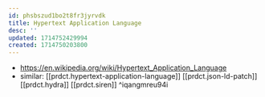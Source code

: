 ```yaml
---
id: phsbszud1bo2t8fr3jyrvdk
title: Hypertext Application Language
desc: ''
updated: 1714752429994
created: 1714750203800
---
```


- https://en.wikipedia.org/wiki/Hypertext_Application_Language
- similar: [[prdct.hypertext-application-language]] [[prdct.json-ld-patch]] [[prdct.hydra]] [[prdct.siren]] ^iqangmreu94i